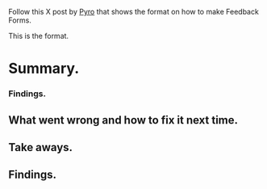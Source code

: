 Follow this X post by [Pyro]("https://x.com/0x3b33/status/1876551334003937773") that shows the format on how to make Feedback Forms.

This is the format.

# Summary.
### Findings.
## What went wrong and how to fix it next time.
## Take aways.
## Findings.